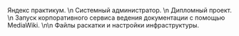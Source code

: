 Яндекс практикум. \n
Системный администратор. \n
Дипломный проект. \n
Запуск корпоративного сервиса ведения документации с помощью MediaWiki. \n\n
Файлы раскатки и настройки инфраструктуры.
